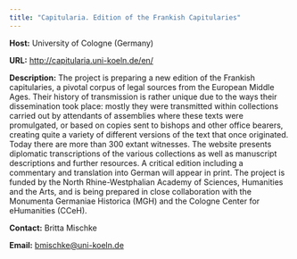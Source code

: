 ```yaml
---
title: "Capitularia. Edition of the Frankish Capitularies"
---
```




**Host:** University of Cologne (Germany)

**URL:** <http://capitularia.uni-koeln.de/en/>

**Description:** The project is preparing a new edition of the Frankish capitularies, a pivotal corpus
 of legal sources from the European Middle Ages. Their history of transmission is rather
 unique due to the ways their dissemination took place: mostly they were transmitted
 within collections carried out by attendants of assemblies where these texts were
 promulgated, or based on copies sent to bishops and other office bearers, creating
 quite a variety of different versions of the text that once originated. Today there
 are more than 300 extant witnesses. The website presents diplomatic transcriptions
 of the various collections as well as manuscript descriptions and further resources.
 A critical edition including a commentary and translation into German will appear
 in print. The project is funded by the North Rhine-Westphalian Academy of Sciences,
 Humanities and the Arts, and is being prepared in close collaboration with the Monumenta
 Germaniae Historica (MGH) and the Cologne Center for eHumanities (CCeH).

****Contact:**** Britta Mischke

**Email:** [bmischke@uni-koeln.de](mailto:bmischke@uni-koeln.de)

